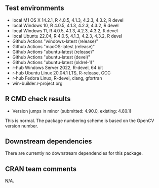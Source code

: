 ## Test environments

* local M1 OS X 14.2.1, R 4.0.5, 4.1.3, 4.2.3, 4.3.2, R devel
* local Windows 10, R 4.0.5, 4.1.3, 4.2.3, 4.3.2, R devel
* local Windows 11, R 4.0.5, 4.1.3, 4.2.3, 4.3.2, R devel
* local Ubuntu 22.04, R 4.0.5, 4.1.3, 4.2.3, 4.3.2, R devel
* Github Actions "windows-latest (release)"
* Github Actions "macOS-latest (release)"
* Github Actions "ubuntu-latest (release)"
* Github Actions "ubuntu-latest (devel)"
* Github Actions "ubuntu-latest (oldrel-1)"
* r-hub Windows Server 2022, R-devel, 64 bit
* r-hub Ubuntu Linux 20.04.1 LTS, R-release, GCC
* r-hub Fedora Linux, R-devel, clang, gfortran
* win-builder.r-project.org

## R CMD check results

* Version jumps in minor (submitted: 4.90.0, existing: 4.80.1)
  
This is normal. The package numbering scheme is based on the OpenCV version number. 

## Downstream dependencies

There are currently no downstream dependencies for this package.

## CRAN team comments

N/A.